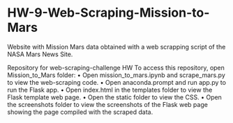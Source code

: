 # HW-9-Web-Scraping-Mission-to-Mars
Website with Mission Mars data obtained with a web scrapping script of the NASA Mars News Site.

Repository for web-scraping-challenge HW
To access this repository, open Mission_to_Mars folder:
•	Open mission_to_mars.ipynb and scrape_mars.py to view the web-scraping code.
•	Open anaconda.prompt and run app.py to run the Flask app.
•	Open index.html in the templates folder to view the Flask template web page.
•	Open the static folder to view the CSS.
•	Open the screenshots folder to view the screenshots of the Flask web page showing the page compiled with the scraped data.

